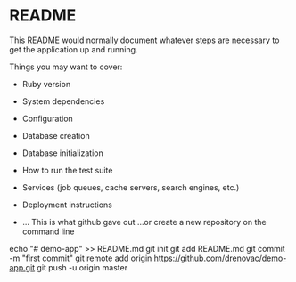 # README

This README would normally document whatever steps are necessary to get the
application up and running.

Things you may want to cover:

* Ruby version
* System dependencies
* Configuration
* Database creation
* Database initialization
* How to run the test suite
* Services (job queues, cache servers, search engines, etc.)
* Deployment instructions

* ...
This is what github gave out
…or create a new repository on the command line

echo "# demo-app" >> README.md
git init
git add README.md
git commit -m "first commit"
git remote add origin https://github.com/drenovac/demo-app.git
git push -u origin master